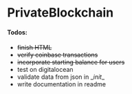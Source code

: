# PrivateBlockchain

#### Todos:
* ~~finish HTML~~
* ~~verify coinbase transactions~~
* ~~incorporate starting balance for users~~
* test on digitalocean
* validate data from json in \__init__
* write documentation in readme
